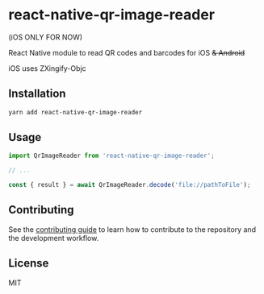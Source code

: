 # react-native-qr-image-reader

(iOS ONLY FOR NOW)

React Native module to read QR codes and barcodes for iOS ~~& Android~~

iOS uses ZXingify-Objc

## Installation

```sh
yarn add react-native-qr-image-reader
```

## Usage

```js
import QrImageReader from 'react-native-qr-image-reader';

// ...

const { result } = await QrImageReader.decode('file://pathToFile');
```

## Contributing

See the [contributing guide](CONTRIBUTING.md) to learn how to contribute to the repository and the development workflow.

## License

MIT
